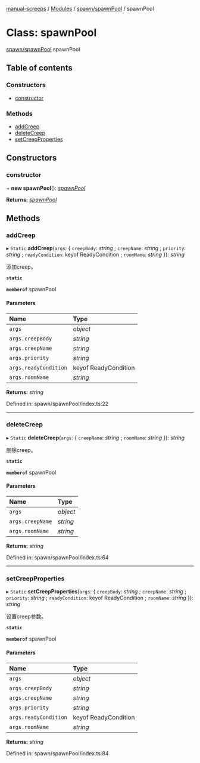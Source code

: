 [manual-screeps](../README.md) / [Modules](../modules.md) / [spawn/spawnPool](../modules/spawn_spawnpool.md) / spawnPool

# Class: spawnPool

[spawn/spawnPool](../modules/spawn_spawnpool.md).spawnPool

## Table of contents

### Constructors

- [constructor](spawn_spawnpool.spawnpool.md#constructor)

### Methods

- [addCreep](spawn_spawnpool.spawnpool.md#addcreep)
- [deleteCreep](spawn_spawnpool.spawnpool.md#deletecreep)
- [setCreepProperties](spawn_spawnpool.spawnpool.md#setcreepproperties)

## Constructors

### constructor

\+ **new spawnPool**(): [*spawnPool*](spawn_spawnpool.spawnpool.md)

**Returns:** [*spawnPool*](spawn_spawnpool.spawnpool.md)

## Methods

### addCreep

▸ `Static` **addCreep**(`args`: { `creepBody`: *string* ; `creepName`: *string* ; `priority`: *string* ; `readyCondition`: keyof ReadyCondition ; `roomName`: *string*  }): *string*

添加creep。

**`static`**

**`memberof`** spawnPool

#### Parameters

| Name | Type |
| :------ | :------ |
| `args` | *object* |
| `args.creepBody` | *string* |
| `args.creepName` | *string* |
| `args.priority` | *string* |
| `args.readyCondition` | keyof ReadyCondition |
| `args.roomName` | *string* |

**Returns:** *string*

Defined in: spawn/spawnPool/index.ts:22

___

### deleteCreep

▸ `Static` **deleteCreep**(`args`: { `creepName`: *string* ; `roomName`: *string*  }): *string*

删除creep。

**`static`**

**`memberof`** spawnPool

#### Parameters

| Name | Type |
| :------ | :------ |
| `args` | *object* |
| `args.creepName` | *string* |
| `args.roomName` | *string* |

**Returns:** *string*

Defined in: spawn/spawnPool/index.ts:64

___

### setCreepProperties

▸ `Static` **setCreepProperties**(`args`: { `creepBody`: *string* ; `creepName`: *string* ; `priority`: *string* ; `readyCondition`: keyof ReadyCondition ; `roomName`: *string*  }): *string*

设置creep参数。

**`static`**

**`memberof`** spawnPool

#### Parameters

| Name | Type |
| :------ | :------ |
| `args` | *object* |
| `args.creepBody` | *string* |
| `args.creepName` | *string* |
| `args.priority` | *string* |
| `args.readyCondition` | keyof ReadyCondition |
| `args.roomName` | *string* |

**Returns:** *string*

Defined in: spawn/spawnPool/index.ts:84

